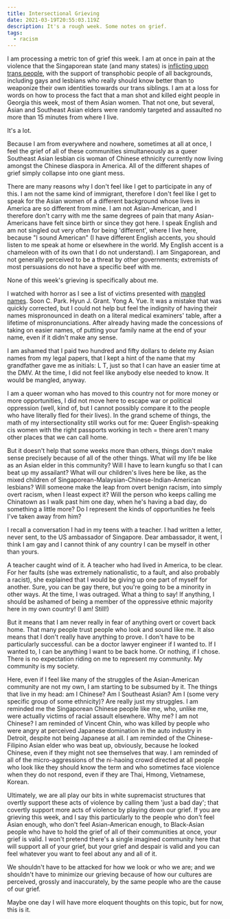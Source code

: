 ```yaml
---
title: Intersectional Grieving
date: 2021-03-19T20:55:03.119Z
description: It's a rough week. Some notes on grief.
tags:
  - racism
---
```

I am processing a metric ton of grief this week. I am at once in pain at the violence that the Singaporean state (and many states) is [inflicting upon trans people](https://twitter.com/skinnylatte/status/1371277619803549696?ref_src=twsrc%5Etfw%7Ctwcamp%5Etweetembed%7Ctwterm%5E1371277619803549696%7Ctwgr%5E%7Ctwcon%5Es1_c10&ref_url=https%3A%2F%2Fpublish.twitter.com%2F%3Fquery%3Dhttps3A2F2Ftwitter.com2Fskinnylatte2Fstatus2F1371277619803549696widget%3DTweet), with the support of transphobic people of all backgrounds, including gays and lesbians who really should know better than to weaponize their own identities towards our trans siblings. I am at a loss for words on how to process the fact that a man shot and killed eight people in Georgia this week, most of them Asian women. That not one, but several, Asian and Southeast Asian elders were randomly targeted and assaulted no more than 15 minutes from where I live.

It's a lot.

Because I am from everywhere and nowhere, sometimes at all at once, I feel the grief of all of these communities simultaneously as a queer Southeast Asian lesbian cis woman of Chinese ethnicity currently now living amongst the Chinese diaspora in America. All of the different shapes of grief simply collapse into one giant mess. 

There are many reasons why I don't feel like I get to participate in any of this. I am not the same kind of immigrant, therefore I don't feel like I get to speak for the Asian women of a different background whose lives in America are so different from mine. I am not Asian-American, and I therefore don't carry with me the same degrees of pain that many Asian-Americans have felt since birth or since they got here. I speak English and am not singled out very often for being 'different', where I live here, because "I sound American" (I have different English accents, you should listen to me speak at home or elsewhere in the world. My English accent is a chameleon with of its own that I do not understand). I am Singaporean, and not generally perceived to be a threat by other governments; extremists of most persuasions do not have a specific beef with me.

None of this week's grieving is specifically about me.

I watched with horror as I see a list of victims presented with [mangled names](https://twitter.com/NBCAsianAmerica/status/1372940619522392064?s=20). Soon C. Park. Hyun J. Grant. Yong A. Yue. It was a mistake that was quickly corrected, but I could not help but feel the indignity of having their names mispronounced in death on a literal medical examiners' table, after a lifetime of mispronunciations. After already having made the concessions of taking on easier names, of putting your family name at the end of your name, even if it didn't make any sense. 

I am ashamed that I paid two hundred and fifty dollars to delete my Asian names from my legal papers, that I kept a hint of the name that my grandfather gave me as initials: L T, just so that I can have an easier time at the DMV. At the time, I did not feel like anybody else needed to know. It would be mangled, anyway.

I am a queer woman who has moved to this country not for more money or more opportunities, I did not move here to escape war or political oppression (well, kind of, but I cannot possibly compare it to the people who have literally fled for their lives). In the grand scheme of things, the math of my intersectionality still works out for me: Queer English-speaking cis women with the right passports working in tech = there aren't many other places that we can call home.

But it doesn't help that some weeks more than others, things don't make sense precisely because of all of the other things. What will my life be like as an Asian elder in this community? Will I have to learn kungfu so that I can beat up my assailant? What will our children's lives here be like, as the mixed children of Singaporean-Malaysian-Chinese-Indian-American lesbians? Will someone make the leap from overt benign racism, into simply overt racism, when I least expect it? Will the person who keeps calling me Chinatown as I walk past him one day, when he's having a bad day, do something a little more? Do I represent the kinds of opportunities he feels I've taken away from him? 

I recall a conversation I had in my teens with a teacher. I had written a letter, never sent, to the US ambassador of Singapore. Dear ambassador, it went, I think I am gay and I cannot think of any country I can be myself in other than yours. 

A teacher caught wind of it. A teacher who had lived in America, to be clear. For her faults (she was extremely nationalistic, to a fault, and also probably a racist), she explained that I would be giving up one part of myself for another. Sure, you can be gay there, but you're going to be a minority in other ways. At the time, I was outraged. What a thing to say! If anything, I should be ashamed of being a member of the oppressive ethnic majority here in my own country! (I am! Still!) 

But it means that I am never really in fear of anything overt or covert back home. That many people trust people who look and sound like me. It also means that I don't really have anything to prove. I don't have to be particularly successful. can be a doctor lawyer engineer if I wanted to. If I wanted to, I can be anything I want to be back home. Or nothing, if I chose. There is no expectation riding on me to represent my community. My community is my society. 

Here, even if I feel like many of the struggles of the Asian-American community are not my own, I am starting to be subsumed by it. The things that live in my head: am I Chinese? Am I Southeast Asian? Am I (some very specific group of some ethnicity)? Are really just my struggles. I am reminded me the Singaporean Chinese people like me, who, unlike me, were actually victims of racial assault elsewhere. Why me? I am not Chinese? I am reminded of Vincent Chin, who was killed by people who were angry at perceived Japanese domination in the auto industry in Detroit, despite not being Japanese at all. I am reminded of the Chinese-Filipino Asian elder who was beat up, obviously, because he looked Chinese, even if they might not see themselves that way. I am reminded of all of the micro-aggressions of the ni-haoing crowd directed at all people who look like they should know the term and who sometimes face violence when they do not respond, even if they are Thai, Hmong, Vietnamese, Korean. 

Ultimately, we are all play our bits in white supremacist structures that overtly support these acts of violence by calling them 'just a bad day'; that covertly support more acts of violence by playing down our grief. If you are grieving this week, and I say this particularly to the people who don't feel Asian enough, who don't feel Asian-American enough, to Black-Asian people who have to hold the grief of all of their communities at once, your grief is valid. I won't pretend there's a single imagined community here that will support all of your grief, but your grief and despair is valid and you can feel whatever you want to feel about any and all of it.

We shouldn't have to be attacked for how we look or who we are; and we shouldn't have to minimize our grieving because of how our cultures are perceived, grossly and inaccurately, by the same people who are the cause of our grief.

Maybe one day I will have more eloquent thoughts on this topic, but for now, this is it.